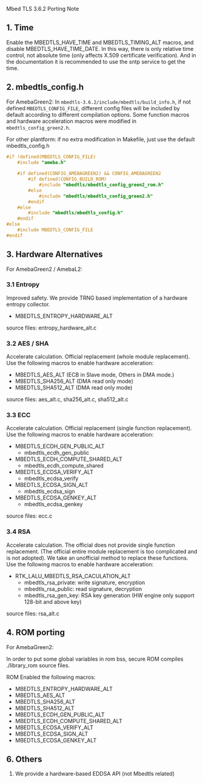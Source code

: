 Mbed TLS 3.6.2 Porting Note

## 1. Time

Enable the MBEDTLS_HAVE_TIME and MBEDTLS_TIMING_ALT macros, and disable MBEDTLS_HAVE_TIME_DATE.
In this way, there is only relative time control, not absolute time (only affects X.509 certificate verification). 
And in the documentation it is recommended to use the sntp service to get the time.

## 2. mbedtls_config.h

For AmebaGreen2: 
In `mbedtls-3.6.2/include/mbedtls/build_info.h`, if not defined `MBEDTLS_CONFIG_FILE`, different config files will be included by default according to different compilation options. Some function macros and hardware acceleration macros were modified in `mbedtls_config_green2.h`.

For other plantform: if no extra modification in Makefile, just use the default mbedtls_config.h

```c
#if !defined(MBEDTLS_CONFIG_FILE)
    #include "ameba.h"
    
    #if defined(CONFIG_AMEBAGREEN2) && CONFIG_AMEBAGREEN2
        #if defined(CONFIG_BUILD_ROM)
            #include "mbedtls/mbedtls_config_green2_rom.h"
        #else
            #include "mbedtls/mbedtls_config_green2.h"
        #endif
    #else
        #include "mbedtls/mbedtls_config.h"
    #endif
#else
    #include MBEDTLS_CONFIG_FILE
#endif
```

## 3. Hardware Alternatives

For AmebaGreen2 / AmebaL2:

### 3.1 Entropy
Improved safety. We provide TRNG based implementation of a hardware entropy collector.

- MBEDTLS_ENTROPY_HARDWARE_ALT

source files: entropy_hardware_alt.c

### 3.2 AES / SHA
Accelerate calculation. Official replacement (whole module replacement). Use the following macros to enable hardware acceleration:

- MBEDTLS_AES_ALT (ECB in Slave mode, Others in DMA mode.)
- MBEDTLS_SHA256_ALT (DMA read only mode)
- MBEDTLS_SHA512_ALT (DMA read only mode)

source files: aes_alt.c, sha256_alt.c, sha512_alt.c

### 3.3 ECC
Accelerate calculation. Official replacement (single function replacement). Use the following macros to enable hardware acceleration:

- MBEDTLS_ECDH_GEN_PUBLIC_ALT
    - mbedtls_ecdh_gen_public
- MBEDTLS_ECDH_COMPUTE_SHARED_ALT
    - mbedtls_ecdh_compute_shared
- MBEDTLS_ECDSA_VERIFY_ALT
    - mbedtls_ecdsa_verify
- MBEDTLS_ECDSA_SIGN_ALT
    - mbedtls_ecdsa_sign
- MBEDTLS_ECDSA_GENKEY_ALT
    - mbedtls_ecdsa_genkey

source files: ecc.c

### 3.4 RSA
Accelerate calculation. The official does not provide single function replacement. (The official entire module replacement is too complicated and is not adopted).
We take an unofficial method to replace these functions. Use the following macros to enable hardware acceleration:

- RTK_LALU_MBEDTLS_RSA_CACULATION_ALT
    - mbedtls_rsa_private: write signature, encryption
    - mbedtls_rsa_public: read signature, decryption
    - mbedtls_rsa_gen_key: RSA key generation (HW engine only support 128-bit and above key)

source files: rsa_alt.c

## 4. ROM porting

For AmebaGreen2:
 
In order to put some global variables in rom bss, secure ROM compiles ./library_rom source files. 

ROM Enabled the following macros:

- MBEDTLS_ENTROPY_HARDWARE_ALT
- MBEDTLS_AES_ALT
- MBEDTLS_SHA256_ALT
- MBEDTLS_SHA512_ALT
- MBEDTLS_ECDH_GEN_PUBLIC_ALT
- MBEDTLS_ECDH_COMPUTE_SHARED_ALT
- MBEDTLS_ECDSA_VERIFY_ALT
- MBEDTLS_ECDSA_SIGN_ALT
- MBEDTLS_ECDSA_GENKEY_ALT

## 6. Others
1. We provide a hardware-based EDDSA API (not Mbedtls related)
